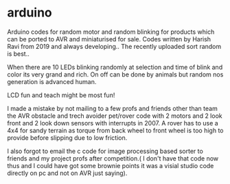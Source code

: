 # arduino
Arduino codes for random motor and random blinking for products which can be ported to AVR and miniaturised for sale. Codes written by Harish Ravi from 2019 and always developing.. The recently uploaded sort random is best..

When there are 10 LEDs blinking randomly at selection and time of blink and color its very grand and rich. On off can be done by animals but random nos generation is advanced human.

LCD fun and teach might be most fun!


I made a mistake by not mailing to a few profs and friends other than team the AVR obstacle and trech avoider pet/rover code with 2 motors and 2 look front and 2 look down sensors with interrupts in 2007. A rover has to use a 4x4 for sandy terrain as torque from back wheel to front wheel is too high to provide before slipping due to low friction.

I also forgot to email the c code for image processing based sorter to friends and my project profs after competition.( I don't have that code now thus and I could have got some brownie points it was a visial studio code directly on pc and not on AVR just saying).
